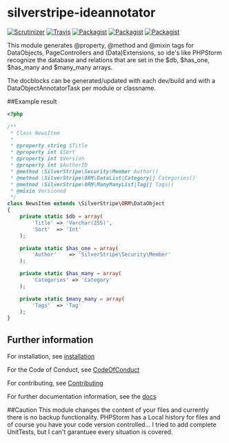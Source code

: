 # silverstripe-ideannotator

[![Scrutinizer](https://img.shields.io/scrutinizer/g/axyr/silverstripe-ideannotator.svg)](https://scrutinizer-ci.com/g/axyr/silverstripe-ideannotator/)
[![Travis](https://img.shields.io/travis/axyr/silverstripe-ideannotator.svg)](https://travis-ci.org/axyr/silverstripe-ideannotator)
[![Packagist](https://img.shields.io/packagist/dt/axyr/silverstripe-ideannotator.svg)](https://packagist.org/packages/axyr/silverstripe-ideannotator)
[![Packagist](https://img.shields.io/packagist/v/axyr/silverstripe-ideannotator.svg)](https://packagist.org/packages/axyr/silverstripe-ideannotator)
[![Packagist](https://img.shields.io/badge/unstable-dev--master-orange.svg)](https://packagist.org/packages/axyr/silverstripe-ideannotator)


This module generates @property, @method and @mixin tags for DataObjects, PageControllers and (Data)Extensions, so ide's like PHPStorm recognize the database and relations that are set in the $db, $has_one, $has_many and $many_many arrays.

The docblocks can be generated/updated with each dev/build and with a DataObjectAnnotatorTask per module or classname.

##Example result

```php
<?php

/**
 * Class NewsItem
 *
 * @property string $Title
 * @property int $Sort
 * @property int $Version
 * @property int $AuthorID
 * @method \SilverStripe\Security\Member Author()
 * @method \SilverStripe\ORM\DataList|Category[] Categories()
 * @method \SilverStripe\ORM\ManyManyList|Tag[] Tags()
 * @mixin Versioned
 */
class NewsItem extends \SilverStripe\ORM\DataObject
{
    private static $db = array(
        'Title'	=> 'Varchar(255)',
        'Sort'	=> 'Int'
    );

    private static $has_one = array(
        'Author'    => 'SilverStripe\Security\Member'
    );

    private static $has_many = array(
        'Categories' => 'Category'
    );

    private static $many_many = array(
        'Tags'  => 'Tag'
    );
}
```

## Further information
For installation, see [installation](docs/en/Installation.md)

For the Code of Conduct, see [CodeOfConduct](docs/en/CodeOfConduct.md)

For contributing, see [Contributing](CONTRIBUTING.md)

For further documentation information, see the [docs](docs/en/Index.md)

##Caution
This module changes the content of your files and currently there is no backup functionality. PHPStorm has a Local history for files and of course you have your code version controlled...
I tried to add complete UnitTests, but I can't garantuee every situation is covered.
